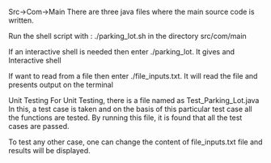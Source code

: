 Src->Com->Main
There are three java files where the main source code is written.



Run the shell script with : ./parking_lot.sh in the directory src/com/main

If an interactive shell is needed then enter ./parking_lot. It gives and Interactive shell

If want to read from a file then enter ./file_inputs.txt. It will read the file and presents output on the terminal


Unit Testing
For Unit Testing, there is a file named as Test_Parking_Lot.java
In this, a test case is taken and on the basis of this particular test case all the functions are tested.
By running this file, it is found that all the test cases are passed.


To test any other case, one can change the content of file_inputs.txt file and results will be displayed.
